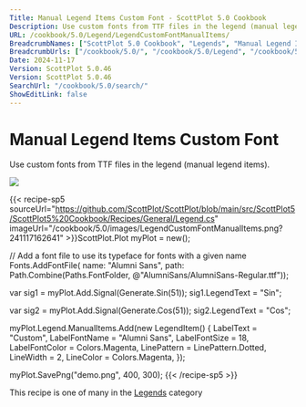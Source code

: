 ```yaml
---
Title: Manual Legend Items Custom Font - ScottPlot 5.0 Cookbook
Description: Use custom fonts from TTF files in the legend (manual legend items).
URL: /cookbook/5.0/Legend/LegendCustomFontManualItems/
BreadcrumbNames: ["ScottPlot 5.0 Cookbook", "Legends", "Manual Legend Items Custom Font"]
BreadcrumbUrls: ["/cookbook/5.0/", "/cookbook/5.0/Legend", "/cookbook/5.0/Legend/LegendCustomFontManualItems"]
Date: 2024-11-17
Version: ScottPlot 5.0.46
Version: ScottPlot 5.0.46
SearchUrl: "/cookbook/5.0/search/"
ShowEditLink: false
---
```



<div class='d-flex align-items-center mt-5'>
<h1 class='me-2 text-dark my-0 border-0'>Manual Legend Items Custom Font</h1>
</div>

Use custom fonts from TTF files in the legend (manual legend items).

[![](/cookbook/5.0/images/LegendCustomFontManualItems.png?241117162641)](/cookbook/5.0/images/LegendCustomFontManualItems.png?241117162641)

{{< recipe-sp5 sourceUrl="https://github.com/ScottPlot/ScottPlot/blob/main/src/ScottPlot5/ScottPlot5%20Cookbook/Recipes/General/Legend.cs" imageUrl="/cookbook/5.0/images/LegendCustomFontManualItems.png?241117162641" >}}ScottPlot.Plot myPlot = new();

// Add a font file to use its typeface for fonts with a given name
Fonts.AddFontFile(
    name: "Alumni Sans",
    path: Path.Combine(Paths.FontFolder, @"AlumniSans/AlumniSans-Regular.ttf"));

var sig1 = myPlot.Add.Signal(Generate.Sin(51));
sig1.LegendText = "Sin";

var sig2 = myPlot.Add.Signal(Generate.Cos(51));
sig2.LegendText = "Cos";

myPlot.Legend.ManualItems.Add(new LegendItem()
{
    LabelText = "Custom",
    LabelFontName = "Alumni Sans",
    LabelFontSize = 18,
    LabelFontColor = Colors.Magenta,
    LinePattern = LinePattern.Dotted,
    LineWidth = 2,
    LineColor = Colors.Magenta,
});

myPlot.SavePng("demo.png", 400, 300);
{{< /recipe-sp5 >}}

<div class='my-5 text-center'>This recipe is one of many in the <a href='/cookbook/5.0/Legend'>Legends</a> category</div>


